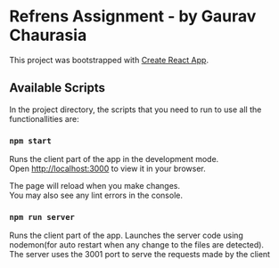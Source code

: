 # Refrens Assignment - by Gaurav Chaurasia

This project was bootstrapped with [Create React App](https://github.com/facebook/create-react-app).

## Available Scripts

In the project directory, the scripts that you need to run to use all the functionallities are:

### `npm start`

Runs the client part of the app in the development mode.\
Open [http://localhost:3000](http://localhost:3000) to view it in your browser.

The page will reload when you make changes.\
You may also see any lint errors in the console.

### `npm run server`

Runs the client part of the app.
Launches the server code using nodemon(for auto restart when any change to the files are detected).\
The server uses the 3001 port to serve the requests made by the client

